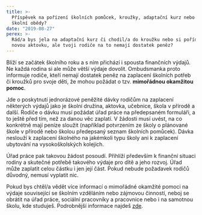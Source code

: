 ```yaml
---
title: >-
  Příspěvek na pořízení školních pomůcek, kroužky, adaptační kurz nebo i na
  školní obědy?
date: "2019-08-27"
perex: >-
  Rád/a bys jela na adaptační kurz či chodil/a do kroužku nebo si pořídil/a
  novou aktovku, ale tvoji rodiče na to nemají dostatek peněz?
---
```




Blíží se začátek školního roku a s ním přichází i spousta finančních výdajů. Ne každá rodina si ale může větší výdaje dovolit. Ombudsmanka proto informuje rodiče, kteří nemají dostatek peněz na zaplacení školních potřeb či kroužků pro svoje děti, že mohou požádat o tzv. **mimořádnou okamžitou pomoc**. 



Jde o poskytnutí jednorázové peněžité dávky rodičům na zaplacení některých výdajů jako je školní družina, aktovka, učebnice, škola v přírodě a další. Rodiče o dávku musí požádat úřad práce na předepsaném formuláři, a to ještě před tím, než za danou věc zaplatí. V žádosti musí uvést, na co konkrétně mají peníze sloužit (například potvrzením ze školy o plánované škole v přírodě nebo školou předepsaný seznam školních pomůcek). Dávka neslouží k zaplacení školného na jakémkoli typu školy ani k zaplacení ubytování na vysokoškolských kolejích.



Úřad práce pak takovou žádost posoudí. Přihlíží především k finanční situaci rodiny a skutečné potřebě takového výdaje pro dítě a jeho rozvoj. Úřad může zaplatit celou částku i jen její část. Pokud nebude požadavek rodičů důvodný, nemusí vyplatit nic.



Pokud bys chtěl/a vědět více informací o mimořádné okamžité pomoci na výdaje související se školním vzděláním nebo zájmovou činností, neboj se obrátit na úřad práce, sociální pracovníky a pracovnice nebo i na samotnou školu, kde studuješ. Podrobnější informace najdeš [zde](https://www.ochrance.cz/fileadmin/user_upload/Letaky/MOP-pro-deti.pdf).


